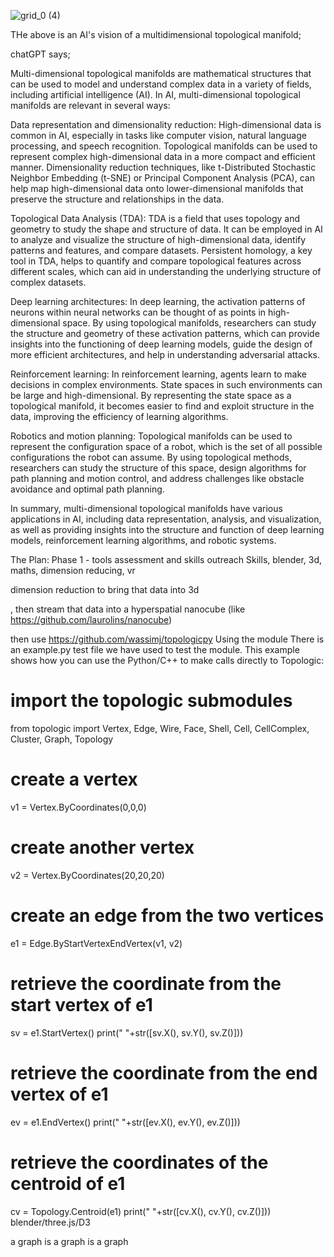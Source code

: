 ![grid_0 (4)](https://user-images.githubusercontent.com/1279930/235110231-86d6056a-8bf8-4ffe-bb0a-d5900e076cde.png)

THe above is an AI's vision of a multidimensional topological manifold;

chatGPT says;

Multi-dimensional topological manifolds are mathematical structures that can be used to model and understand complex data in a variety of fields, including artificial intelligence (AI). In AI, multi-dimensional topological manifolds are relevant in several ways:

Data representation and dimensionality reduction: High-dimensional data is common in AI, especially in tasks like computer vision, natural language processing, and speech recognition. Topological manifolds can be used to represent complex high-dimensional data in a more compact and efficient manner. Dimensionality reduction techniques, like t-Distributed Stochastic Neighbor Embedding (t-SNE) or Principal Component Analysis (PCA), can help map high-dimensional data onto lower-dimensional manifolds that preserve the structure and relationships in the data.

Topological Data Analysis (TDA): TDA is a field that uses topology and geometry to study the shape and structure of data. It can be employed in AI to analyze and visualize the structure of high-dimensional data, identify patterns and features, and compare datasets. Persistent homology, a key tool in TDA, helps to quantify and compare topological features across different scales, which can aid in understanding the underlying structure of complex datasets.

Deep learning architectures: In deep learning, the activation patterns of neurons within neural networks can be thought of as points in high-dimensional space. By using topological manifolds, researchers can study the structure and geometry of these activation patterns, which can provide insights into the functioning of deep learning models, guide the design of more efficient architectures, and help in understanding adversarial attacks.

Reinforcement learning: In reinforcement learning, agents learn to make decisions in complex environments. State spaces in such environments can be large and high-dimensional. By representing the state space as a topological manifold, it becomes easier to find and exploit structure in the data, improving the efficiency of learning algorithms.

Robotics and motion planning: Topological manifolds can be used to represent the configuration space of a robot, which is the set of all possible configurations the robot can assume. By using topological methods, researchers can study the structure of this space, design algorithms for path planning and motion control, and address challenges like obstacle avoidance and optimal path planning.

In summary, multi-dimensional topological manifolds have various applications in AI, including data representation, analysis, and visualization, as well as providing insights into the structure and function of deep learning models, reinforcement learning algorithms, and robotic systems.

The Plan: Phase 1 - tools assessment and skills outreach
Skills, blender, 3d, maths, dimension reducing, vr

dimension reduction to bring that data into 3d

, then stream that data into a hyperspatial nanocube (like https://github.com/laurolins/nanocube)

then use https://github.com/wassimj/topologicpy
Using the module
There is an example.py test file we have used to test the module. This example shows how you can use the Python/C++ to make calls directly to Topologic:

# import the topologic submodules
from topologic import Vertex, Edge, Wire, Face, Shell, Cell, CellComplex, Cluster, Graph, Topology

# create a vertex
v1 = Vertex.ByCoordinates(0,0,0) 

# create another vertex
v2 = Vertex.ByCoordinates(20,20,20)

# create an edge from the two vertices
e1 = Edge.ByStartVertexEndVertex(v1, v2)

# retrieve the coordinate from the start vertex of e1
sv = e1.StartVertex()
print("   "+str([sv.X(), sv.Y(), sv.Z()]))

# retrieve the coordinate from the end vertex of e1
ev = e1.EndVertex()
print("   "+str([ev.X(), ev.Y(), ev.Z()]))

# retrieve the coordinates of the centroid of e1
cv = Topology.Centroid(e1)
print("   "+str([cv.X(), cv.Y(), cv.Z()]))
blender/three.js/D3

a graph is a graph is a graph
